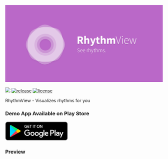 

![banner](art/banner.png)

[![](https://jitpack.io/v/SumiMakito/RhythmView.svg)](https://jitpack.io/#SumiMakito/RhythmView)
[![release](https://img.shields.io/github/release/SumiMakito/RhythmView.svg)](https://github.com/SumiMakito/RhythmView/releases/latest)
[![license](https://img.shields.io/github/license/SumiMakito/RhythmView.svg)](https://github.com/SumiMakito/RhythmView/blob/master/LICENSE)



RhythmView - Visualizes rhythms for you



### Demo App Available on Play Store

<a href="https://play.google.com/store/apps/details?id=com.github.sumimakito.rhythmview" target="_blank"><img src="art/play_store_badge.png" alt="Google Play Store" width="200"></a>



### Preview

